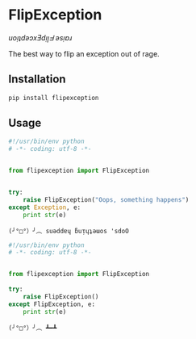 # FlipException
_uoᴉʇdǝɔxƎdᴉꞁᖵ ǝsᴉɐɹ_

The best way to flip an exception out of rage.


## Installation
```bash
pip install flipexception
```


## Usage

```python
#!/usr/bin/env python
# -*- coding: utf-8 -*-


from flipexception import FlipException


try:
    raise FlipException("Oops, something happens")
except Exception, e:
    print str(e)
```

```
(╯°□°）╯︵ suǝddɐɥ ƃuᴉɥʇǝɯos 'sdoO
```



```python
#!/usr/bin/env python
# -*- coding: utf-8 -*-


from flipexception import FlipException
    
try:
    raise FlipException()
except FlipException, e:
    print str(e)
```

```
(╯°□°）╯︵ ┻━┻
```


